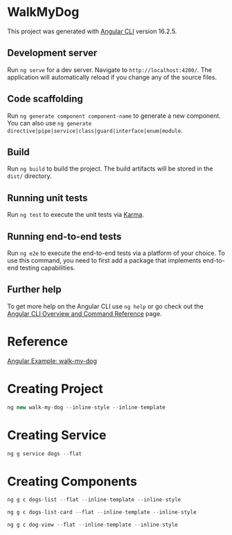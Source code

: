 # WalkMyDog

This project was generated with [Angular CLI](https://github.com/angular/angular-cli) version 16.2.5.

## Development server

Run `ng serve` for a dev server. Navigate to `http://localhost:4200/`. The application will automatically reload if you change any of the source files.

## Code scaffolding

Run `ng generate component component-name` to generate a new component. You can also use `ng generate directive|pipe|service|class|guard|interface|enum|module`.

## Build

Run `ng build` to build the project. The build artifacts will be stored in the `dist/` directory.

## Running unit tests

Run `ng test` to execute the unit tests via [Karma](https://karma-runner.github.io).

## Running end-to-end tests

Run `ng e2e` to execute the end-to-end tests via a platform of your choice. To use this command, you need to first add a package that implements end-to-end testing capabilities.

## Further help

To get more help on the Angular CLI use `ng help` or go check out the [Angular CLI Overview and Command Reference](https://angular.io/cli) page.

# Reference

[Angular Example: walk-my-dog](https://github.com/angular/examples/tree/main/walk-my-dog)

# Creating Project

```js
ng new walk-my-dog --inline-style --inline-template
```

# Creating Service

```js
ng g service dogs --flat
```

# Creating Components

```js
ng g c dogs-list --flat --inline-template --inline-style
```

```js
ng g c dogs-list-card --flat --inline-template --inline-style
```

```js
ng g c dog-view --flat --inline-template --inline-style
```